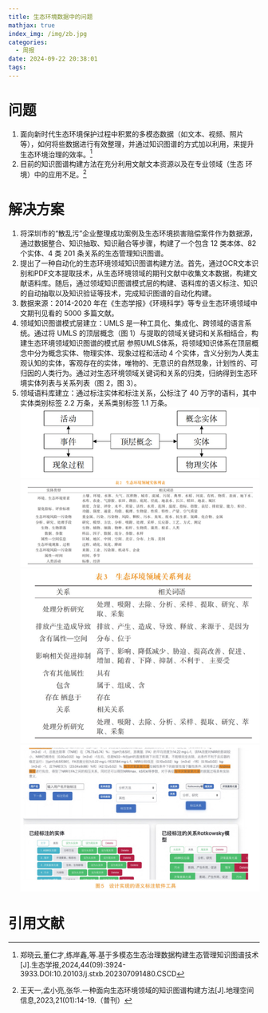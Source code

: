 ```yaml
---
title: 生态环境数据中的问题
mathjax: true
index_img: /img/zb.jpg
categories:
  - 周报
date: 2024-09-22 20:38:01
tags:
---
```

# 问题
1. 面向新时代生态环境保护过程中积累的多模态数据（如文本、视频、照片等），如何将些数据进行有效整理，并通过知识图谱的方式加以利用，来提升生态环境治理的效率。[^1]
2. 目前的知识图谱构建方法在充分利用文献文本资源以及在专业领域（生态 环境）中的应用不足。[^2]

# 解决方案
1. 将深圳市的“散乱污”企业整理成功案例及生态环境损害赔偿案件作为数据源，通过数据整合、知识抽取、知识融合等步骤，构建了一个包含 12 类本体、82 个实体、4 类 201 条关系的生态管理知识图谱。
2. 提出了一种自动化的生态环境领域知识图谱构建方法。首先，通过OCR文本识别和PDF文本提取技术，从生态环境领域的期刊文献中收集文本数据，构建文献语料库。随后，通过领域知识图谱模式层的构建、语料库的语义标注、知识的自动抽取以及知识验证等技术，完成知识图谱的自动化构建。
  1. 数据来源：2014-2020 年在《生态学报》《环境科学》等专业生态环境领域中文期刊见看的 5000 多篇文献。
  2. 领域知识图谱模式层建立：UMLS 是一种工具化、集成化、跨领域的语言系统。通过将 UMLS 的顶层概念（图 1）与提取的领域关键词和关系相结合，构建生态环境领域知识图谱的模式层
    参照UMLS体系，将领域知识体系在顶层概念中分为概念实体、物理实体、现象过程和活动 4 个实体，含义分别为人类主观认知的实体，客观存在的实体，唯物的、无意识的自然现象，计划性的、可归因的人类行为。通过对生态环境领域关键词和关系的归类，归纳得到生态环境实体列表与关系列表（图 2，图 3）。
  3. 领域语料库建立：通过标注实体和标注关系，公标注了 40 万字的语料，其中实体类别标签 2.2 万条，关系类别标签 1.1 万条。
![图 1](https://raw.githubusercontent.com/Hua-Wu-Que-Code/picture/main/uPic/PeddeN.jpg)
![图 2](https://raw.githubusercontent.com/Hua-Wu-Que-Code/picture/main/uPic/0lBLjP.jpg)
![图 3](https://raw.githubusercontent.com/Hua-Wu-Que-Code/picture/main/uPic/2wVrVo.jpg)
![图 4](https://raw.githubusercontent.com/Hua-Wu-Que-Code/picture/main/uPic/9QTEfz.jpg)

# 引用文献
[^1]: 郑晓云,董仁才,练岸鑫,等.基于多模态生态治理数据构建生态管理知识图谱技术[J].生态学报,2024,44(09):3924-3933.DOI:10.20103/j.stxb.202307091480.CSCD
[^2]: 王天一,孟小亮,张华.一种面向生态环境领域的知识图谱构建方法[J].地理空间信息,2023,21(01):14-19.（普刊）
[^3]: 张华.面向文献文本的生态环境领域知识图谱构建研究[D].武汉大学,2022.DOI:10.27379/d.cnki.gwhdu.2022.000561.硕士论文